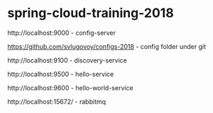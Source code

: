# spring-cloud-training-2018

http://localhost:9000 - config-server

https://github.com/svlugovoy/configs-2018 - config folder under git

http://localhost:9100 - discovery-service

http://localhost:9500 - hello-service

http://localhost:9600 - hello-world-service


http://localhost:15672/ - rabbitmq

